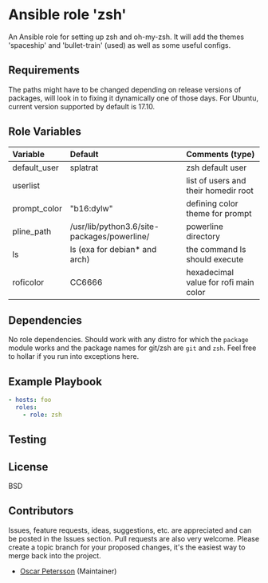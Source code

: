 # Ansible role 'zsh'

An Ansible role for setting up zsh and oh-my-zsh. It will add the themes 
 'spaceship' and 'bullet-train' (used) as well as some useful configs.

## Requirements
The paths might have to be changed depending on release versions of packages, will look in to fixing it dynamically one of those days. For Ubuntu, current version supported by default is 17.10.

## Role Variables
| Variable                       | Default                          | Comments (type)  |
| :---                           | :---                             | :---             |
| default_user | splatrat | zsh default user |
| userlist | | list of users and their homedir root |
| prompt_color | "b16:dylw" | defining color theme for prompt |
| pline_path | /usr/lib/python3.6/site-packages/powerline/ | powerline directory |
| ls | ls (exa for debian* and arch) | the command ls should execute |
| roficolor | CC6666 | hexadecimal value for rofi main color
## Dependencies
No role dependencies. Should work with any distro for which the `package` module
works and the package names for git/zsh are `git` and `zsh`. Feel free to hollar
if you run into exceptions here.

## Example Playbook
```Yaml
- hosts: foo
  roles:
    - role: zsh
```

## Testing

## License

BSD

## Contributors

Issues, feature requests, ideas, suggestions, etc. are appreciated and can be posted in the Issues section. Pull requests are also very welcome. Please create a topic branch for your proposed changes, it's the easiest way to merge back into the project.

- [Oscar Petersson](https://github.com/oscpe262/) (Maintainer)
